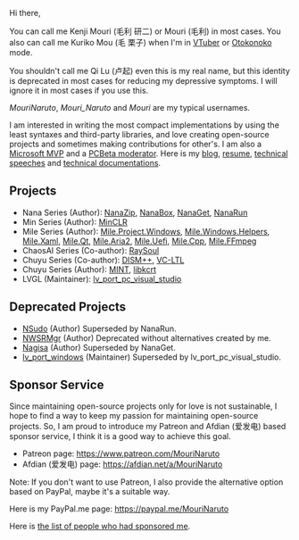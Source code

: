 ﻿Hi there,

You can call me Kenji Mouri (毛利 研二) or Mouri (毛利) in most cases. You also
can call me Kuriko Mou (毛 栗子) when I'm in [VTuber] or [Otokonoko] mode.

[VTuber]: https://en.wikipedia.org/wiki/VTuber
[Otokonoko]: https://en.wikipedia.org/wiki/Otokonoko

You shouldn't call me Qi Lu (卢起) even this is my real name, but this identity
is deprecated in most cases for reducing my depressive symptoms. I will ignore
it in most cases if you use this.

*MouriNaruto*, *Mouri_Naruto* and *Mouri* are my typical usernames.

I am interested in writing the most compact implementations by using the least
syntaxes and third-party libraries, and love creating open-source projects and
sometimes making contributions for other's. I am also a [Microsoft MVP] and a
[PCBeta moderator]. Here is my [blog], [resume], [technical speeches] and 
[technical documentations].

[blog]: https://mouri.moe/
[resume]: https://mouri.moe/assets/resume/resume_english.pdf
[Microsoft MVP]: https://mvp.microsoft.com/en-us/PublicProfile/5004706?fullName=Kenji%20Mouri
[PCBeta moderator]: https://i.pcbeta.com/home.php?mod=space&uid=3887572&do=profile
[technical speeches]: https://github.com/MouriNaruto/Presentations
[technical documentations]: https://github.com/MouriNaruto/MouriDocs

## Projects

- Nana Series (Author): [NanaZip], [NanaBox], [NanaGet], [NanaRun]
- Min Series (Author): [MinCLR]
- Mile Series (Author): [Mile.Project.Windows], [Mile.Windows.Helpers],
  [Mile.Xaml], [Mile.Qt], [Mile.Aria2], [Mile.Uefi], [Mile.Cpp], [Mile.FFmpeg]
- ChaosAI Series (Co-author): [RaySoul]
- Chuyu Series (Co-author): [DISM++], [VC-LTL]
- Chuyu Series (Author): [MINT], [libkcrt]
- LVGL (Maintainer): [lv_port_pc_visual_studio]

[NanaZip]: https://github.com/M2Team/NanaZip
[NanaBox]: https://github.com/M2Team/NanaBox
[NanaGet]: https://github.com/M2Team/NanaGet
[NanaRun]: https://github.com/M2Team/NanaRun

[MinCLR]: https://github.com/M2Team/MinCLR

[Mile.Project.Windows]: https://github.com/ProjectMile/Mile.Project.Windows
[Mile.Windows.Helpers]: https://github.com/ProjectMile/Mile.Windows.Helpers
[Mile.Xaml]: https://github.com/ProjectMile/Mile.Xaml
[Mile.Qt]: https://github.com/ProjectMile/Mile.Qt
[Mile.Aria2]: https://github.com/ProjectMile/Mile.Aria2
[Mile.Uefi]: https://github.com/ProjectMile/Mile.Uefi
[Mile.Cpp]: https://github.com/ProjectMile/Mile.Cpp
[Mile.FFmpeg]: https://github.com/ProjectMile/Mile.FFmpeg

[RaySoul]: https://github.com/ChaosAIOfficial/RaySoul

[DISM++]: https://github.com/Chuyu-Team/Dism-Multi-language/releases/latest
[VC-LTL]: https://github.com/Chuyu-Team/VC-LTL5

[MINT]: https://github.com/Chuyu-Team/MINT
[libkcrt]: https://github.com/Chuyu-Team/libkcrt

[lv_port_pc_visual_studio]: https://github.com/lvgl/lv_port_pc_visual_studio

## Deprecated Projects

- [NSudo] (Author) Superseded by NanaRun.
- [NWSRMgr] (Author) Deprecated without alternatives created by me.
- [Nagisa] (Author) Superseded by NanaGet.
- [lv_port_windows] (Maintainer) Superseded by lv_port_pc_visual_studio.

[NSudo]: https://github.com/M2TeamArchived/NSudo
[NWSRMgr]: https://github.com/M2TeamArchived/NWSRMgr
[Nagisa]: https://github.com/M2TeamArchived/Nagisa
[lv_port_windows]: https://github.com/lvgl/lv_port_windows

## Sponsor Service

Since maintaining open-source projects only for love is not sustainable, I hope
to find a way to keep my passion for maintaining open-source projects. So, I am
proud to introduce my Patreon and Afdian (爱发电) based sponsor service, I think
it is a good way to achieve this goal.

- Patreon page: https://www.patreon.com/MouriNaruto
- Afdian (爱发电) page: https://afdian.net/a/MouriNaruto

Note: If you don't want to use Patreon, I also provide the alternative option
based on PayPal, maybe it's a suitable way.

Here is my PayPal.me page: https://paypal.me/MouriNaruto

Here is [the list of people who had sponsored me](Sponsors.md).
